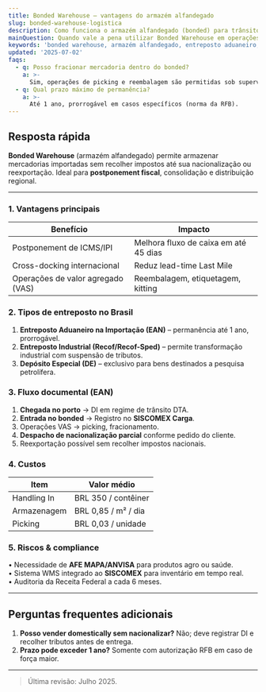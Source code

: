 ```yaml
---
title: Bonded Warehouse – vantagens do armazém alfandegado
slug: bonded-warehouse-logistica
description: Como funciona o armazém alfandegado (bonded) para trânsito e postponement fiscal.
mainQuestion: Quando vale a pena utilizar Bonded Warehouse em operações internacionais?
keywords: 'bonded warehouse, armazém alfandegado, entreposto aduaneiro, postponement'
updated: '2025-07-02'
faqs:
  - q: Posso fracionar mercadoria dentro do bonded?
    a: >-
      Sim, operações de picking e reembalagem são permitidas sob supervisão da Receita.
  - q: Qual prazo máximo de permanência?
    a: >-
      Até 1 ano, prorrogável em casos específicos (norma da RFB).
---
```


## Resposta rápida

**Bonded Warehouse** (armazém alfandegado) permite armazenar mercadorias importadas sem recolher impostos até sua nacionalização ou reexportação. Ideal para **postponement fiscal**, consolidação e distribuição regional.

---

### 1. Vantagens principais

| Benefício                         | Impacto                               |
| --------------------------------- | ------------------------------------- |
| Postponement de ICMS/IPI          | Melhora fluxo de caixa em até 45 dias |
| Cross-docking internacional       | Reduz lead-time Last Mile             |
| Operações de valor agregado (VAS) | Reembalagem, etiquetagem, kitting     |

### 2. Tipos de entreposto no Brasil

1. **Entreposto Aduaneiro na Importação (EAN)** – permanência até 1 ano, prorrogável.
2. **Entreposto Industrial (Recof/Recof-Sped)** – permite transformação industrial com suspensão de tributos.
3. **Depósito Especial (DE)** – exclusivo para bens destinados a pesquisa petrolífera.

### 3. Fluxo documental (EAN)

1. **Chegada no porto** → DI em regime de trânsito DTA.
2. **Entrada no bonded** → Registro no **SISCOMEX Carga**.
3. Operações VAS → picking, fracionamento.
4. **Despacho de nacionalização parcial** conforme pedido do cliente.
5. Reexportação possível sem recolher impostos nacionais.

### 4. Custos

| Item        | Valor médio         |
| ----------- | ------------------- |
| Handling In | BRL 350 / contêiner |
| Armazenagem | BRL 0,85 / m² / dia |
| Picking     | BRL 0,03 / unidade  |

### 5. Riscos & compliance

• Necessidade de **AFE MAPA/ANVISA** para produtos agro ou saúde.  
• Sistema WMS integrado ao **SISCOMEX** para inventário em tempo real.  
• Auditoria da Receita Federal a cada 6 meses.

---

## Perguntas frequentes adicionais

1. **Posso vender domestically sem nacionalizar?** Não; deve registrar DI e recolher tributos antes de entrega.
2. **Prazo pode exceder 1 ano?** Somente com autorização RFB em caso de força maior.

---

> Última revisão: Julho 2025.
